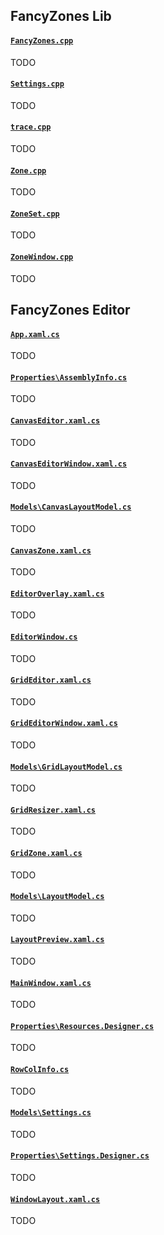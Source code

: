 ## FancyZones Lib

#### [`FancyZones.cpp`](/src/modules/fancyzones/lib/FancyZones.cpp)
TODO

#### [`Settings.cpp`](/src/modules/fancyzones/lib/Settings.cpp)
TODO

#### [`trace.cpp`](/src/modules/fancyzones/lib/trace.cpp)
TODO

#### [`Zone.cpp`](/src/modules/fancyzones/lib/Zone.cpp)
TODO

#### [`ZoneSet.cpp`](/src/modules/fancyzones/lib/ZoneSet.cpp)
TODO

#### [`ZoneWindow.cpp`](/src/modules/fancyzones/lib/ZoneWindow.cpp)
TODO

## FancyZones Editor

#### [`App.xaml.cs`](/src/modules/fancyzones/editor/FancyZonesEditor/App.xaml.cs)
TODO

#### [`Properties\AssemblyInfo.cs`](/src/modules/fancyzones/editor/FancyZonesEditor/Properties\AssemblyInfo.cs)
TODO

#### [`CanvasEditor.xaml.cs`](/src/modules/fancyzones/editor/FancyZonesEditor/CanvasEditor.xaml.cs)
TODO

#### [`CanvasEditorWindow.xaml.cs`](/src/modules/fancyzones/editor/FancyZonesEditor/CanvasEditorWindow.xaml.cs)
TODO

#### [`Models\CanvasLayoutModel.cs`](/src/modules/fancyzones/editor/FancyZonesEditor/Models\CanvasLayoutModel.cs)
TODO

#### [`CanvasZone.xaml.cs`](/src/modules/fancyzones/editor/FancyZonesEditor/CanvasZone.xaml.cs)
TODO

#### [`EditorOverlay.xaml.cs`](/src/modules/fancyzones/editor/FancyZonesEditor/EditorOverlay.xaml.cs)
TODO

#### [`EditorWindow.cs`](/src/modules/fancyzones/editor/FancyZonesEditor/EditorWindow.cs)
TODO

#### [`GridEditor.xaml.cs`](/src/modules/fancyzones/editor/FancyZonesEditor/GridEditor.xaml.cs)
TODO

#### [`GridEditorWindow.xaml.cs`](/src/modules/fancyzones/editor/FancyZonesEditor/GridEditorWindow.xaml.cs)
TODO

#### [`Models\GridLayoutModel.cs`](/src/modules/fancyzones/editor/FancyZonesEditor/Models\GridLayoutModel.cs)
TODO

#### [`GridResizer.xaml.cs`](/src/modules/fancyzones/editor/FancyZonesEditor/GridResizer.xaml.cs)
TODO

#### [`GridZone.xaml.cs`](/src/modules/fancyzones/editor/FancyZonesEditor/GridZone.xaml.cs)
TODO

#### [`Models\LayoutModel.cs`](/src/modules/fancyzones/editor/FancyZonesEditor/Models/LayoutModel.cs)
TODO

#### [`LayoutPreview.xaml.cs`](/src/modules/fancyzones/editor/FancyZonesEditor/LayoutPreview.xaml.cs)
TODO

#### [`MainWindow.xaml.cs`](/src/modules/fancyzones/editor/FancyZonesEditor/MainWindow.xaml.cs)
TODO

#### [`Properties\Resources.Designer.cs`](/src/modules/fancyzones/editor/FancyZonesEditor/Properties/Resources.Designer.cs)
TODO

#### [`RowColInfo.cs`](/src/modules/fancyzones/editor/FancyZonesEditor/RowColInfo.cs)
TODO

#### [`Models\Settings.cs`](/src/modules/fancyzones/editor/FancyZonesEditor/Models/Settings.cs)
TODO

#### [`Properties\Settings.Designer.cs`](/src/modules/fancyzones/editor/FancyZonesEditor/Properties/Settings.Designer.cs)
TODO

#### [`WindowLayout.xaml.cs`](/src/modules/fancyzones/editor/FancyZonesEditor/WindowLayout.xaml.cs)
TODO

